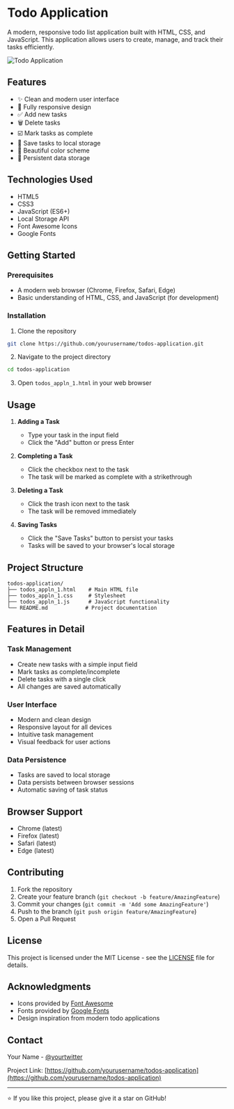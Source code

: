 # Todo Application

A modern, responsive todo list application built with HTML, CSS, and JavaScript. This application allows users to create, manage, and track their tasks efficiently.

![Todo Application](https://img.icons8.com/color/96/000000/todo-list.png)

## Features

- ✨ Clean and modern user interface
- 📱 Fully responsive design
- ✅ Add new tasks
- 🗑️ Delete tasks
- ☑️ Mark tasks as complete
- 💾 Save tasks to local storage
- 🎨 Beautiful color scheme
- 🔄 Persistent data storage

## Technologies Used

- HTML5
- CSS3
- JavaScript (ES6+)
- Local Storage API
- Font Awesome Icons
- Google Fonts

## Getting Started

### Prerequisites

- A modern web browser (Chrome, Firefox, Safari, Edge)
- Basic understanding of HTML, CSS, and JavaScript (for development)

### Installation

1. Clone the repository
```bash
git clone https://github.com/yourusername/todos-application.git
```

2. Navigate to the project directory
```bash
cd todos-application
```

3. Open `todos_appln_1.html` in your web browser

## Usage

1. **Adding a Task**
   - Type your task in the input field
   - Click the "Add" button or press Enter

2. **Completing a Task**
   - Click the checkbox next to the task
   - The task will be marked as complete with a strikethrough

3. **Deleting a Task**
   - Click the trash icon next to the task
   - The task will be removed immediately

4. **Saving Tasks**
   - Click the "Save Tasks" button to persist your tasks
   - Tasks will be saved to your browser's local storage

## Project Structure

```
todos-application/
├── todos_appln_1.html    # Main HTML file
├── todos_appln_1.css     # Stylesheet
├── todos_appln_1.js      # JavaScript functionality
└── README.md            # Project documentation
```

## Features in Detail

### Task Management
- Create new tasks with a simple input field
- Mark tasks as complete/incomplete
- Delete tasks with a single click
- All changes are saved automatically

### User Interface
- Modern and clean design
- Responsive layout for all devices
- Intuitive task management
- Visual feedback for user actions

### Data Persistence
- Tasks are saved to local storage
- Data persists between browser sessions
- Automatic saving of task status

## Browser Support

- Chrome (latest)
- Firefox (latest)
- Safari (latest)
- Edge (latest)

## Contributing

1. Fork the repository
2. Create your feature branch (`git checkout -b feature/AmazingFeature`)
3. Commit your changes (`git commit -m 'Add some AmazingFeature'`)
4. Push to the branch (`git push origin feature/AmazingFeature`)
5. Open a Pull Request

## License

This project is licensed under the MIT License - see the [LICENSE](LICENSE) file for details.

## Acknowledgments

- Icons provided by [Font Awesome](https://fontawesome.com/)
- Fonts provided by [Google Fonts](https://fonts.google.com/)
- Design inspiration from modern todo applications

## Contact

Your Name - [@yourtwitter](https://twitter.com/yourtwitter)

Project Link: [https://github.com/yourusername/todos-application](https://github.com/yourusername/todos-application)

---

⭐️ If you like this project, please give it a star on GitHub! 
